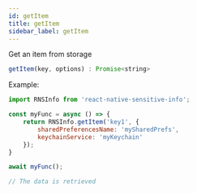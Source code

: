 ```yaml
---
id: getItem
title: getItem
sidebar_label: getItem
---
```


Get an item from storage

```javascript
getItem(key, options) : Promise<string>
```

Example:

```javascript
import RNSInfo from 'react-native-sensitive-info';

const myFunc = async () => {
    return RNSInfo.getItem('key1', {
        sharedPreferencesName: 'mySharedPrefs',
        keychainService: 'myKeychain'
    });
}

await myFunc();

// The data is retrieved
```
